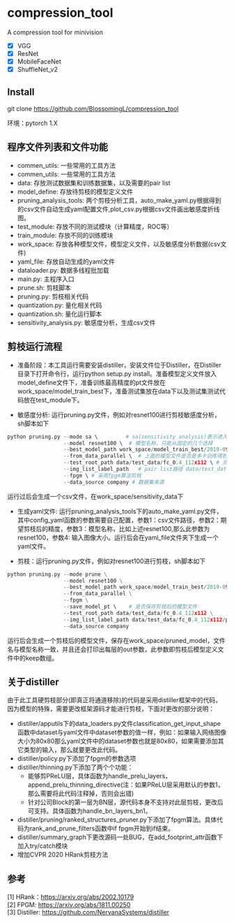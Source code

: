 # compression_tool
A compression tool for minivision
- [x] VGG
- [x] ResNet
- [x] MobileFaceNet
- [x] ShuffleNet_v2
## Install
git clone https://github.com/BlossomingL/compression_tool  

环境：pytorch 1.X  

## 程序文件列表和文件功能  
* commen_utils: 一些常用的工具方法  
* commen_utils: 一些常用的工具方法
* data: 存放测试数据集和训练数据集，以及需要的pair list
* model_define: 存放待剪枝的模型定义文件
* pruning_analysis_tools: 两个剪枝分析工具，auto_make_yaml.py根据得到的csv文件自动生成yaml配置文件,plot_csv.py根据csv文件画出敏感度折线图。
* test_module:  存放不同的测试模块（计算精度，ROC等）
* train_module: 存放不同的训练模块
* work_space: 存放各种模型文件，模型定义文件，以及敏感度分析数据(csv文件)
* yaml_file: 存放自动生成的yaml文件
* dataloader.py: 数据多线程批加载
* main.py: 主程序入口
* prune.sh: 剪枝脚本
* pruning.py: 剪枝相关代码
* quantization.py:  量化相关代码
* quantization.sh: 量化运行脚本
* sensitivity_analysis.py: 敏感度分析，生成csv文件

## 剪枝运行流程  
* 准备阶段：本工具运行需要安装distiller，安装文件位于Distiller，在Distiller目录下打开命令行，运行python setup.py install。准备模型定义文件放入model_define文件下，准备训练最高精度的pt文件放在work_space/model_train_best下，准备测试集放在data下以及测试集测试代码放在test_module下。

* 敏感度分析: 运行pruning.py文件，例如对resnet100进行剪枝敏感度分析，sh脚本如下

```python
python pruning.py --mode sa \         # sa(sensitivity analysis)表示进入敏感度分析模式
                  --model resnet100 \  # 模型名称，只能从固定的几个选择
                  --best_model_path work_space/model_train_best/2019-09-29-11-37_SVGArcFace-O1-b0.4s40t1.1_fc_0.4_112x112_2019-09-27-Adult-padSY-Bus_fResNet100v3cv-d512_model_iter-340000.pth \   # 训练好的模型文件
                  --from_data_parallel \  # 上面的模型文件是否是多卡训练得到
                  --test_root_path data/test_data/fc_0.4_112x112 \ # 测试集root路径
                  --img_list_label_path   # pair list路径 data/test_data/fc_0.4_112x112/pair_list/id_life_image_list_bmppair.txt \
                  --fpgm \ # 采用fpgm算法剪枝
                  --data_source company # 数据集来源
```
运行过后会生成一个csv文件，在work_space/sensitivity_data下
* 生成yaml文件: 运行pruning_analysis_tools下的auto_make_yaml.py文件，其中config_yaml函数的参数需要自己配置，参数1：csv文件路径，参数2：期望剪枝后的精度，参数3：模型名称，比如上述resnet100,那么此参数为resnet100，参数4: 输入图像大小。运行后会在yaml_file文件夹下生成一个yaml文件。

* 剪枝：运行pruning.py文件，例如对resnet100进行剪枝，sh脚本如下
```python
python pruning.py --mode prune \
                  --model resnet100 \
                  --best_model_path work_space/model_train_best/2019-09-29-11-37_SVGArcFace-O1-b0.4s40t1.1_fc_0.4_112x112_2019-09-27-Adult-padSY-Bus_fResNet100v3cv-d512_model_iter-340000.pth \
                  --from_data_parallel \
                  --fpgm \
                  --save_model_pt \    # 是否保存剪枝后的模型文件
                  --test_root_path data/test_data/fc_0.4_112x112 \
                  --img_list_label_path data/test_data/fc_0.4_112x112/pair_list/id_life_image_list_bmppair.txt \
                  --data_source company
```
运行后会生成一个剪枝后的模型文件，保存在work_space/pruned_model，文件名与模型名称一致，并且还会打印出每层的out参数，此参数即剪枝后模型定义文件中的keep数组。  

## 关于distiller  
由于此工具硬剪枝部分(即真正将通道移除)的代码是采用distiller框架中的代码，因为模型的特殊，需要更改框架源码才能进行剪枝，下面对更改的部分说明：
* distiller/apputils下的data_loaders.py文件classification_get_input_shape函数中dataset与yaml文件中dataset参数的值一样，例如：如果输入网络图像大小为80x80那么yaml文件中的dataset参数也就是80x80，如果需要添加其它类型的输入，那么就要更改此代码。
* distiller/policy.py下添加了fpgm的参数选项
* distiller/thinning.py下添加了两个个功能：
    * 能够剪PReLU层，具体函数为handle_prelu_layers，append_prelu_thinning_directive(注：如果PReLU层采用默认的参数1，那么需要将此代码注释掉，否则会出错)
    * 针对公司Block的第一层为BN层，源代码本身不支持对此层剪枝，更改后可支持。具体函数为handle_bn_layers_bn1。
* distiller/pruning/ranked_structures_pruner.py下添加了fpgm算法。具体代码为rank_and_prune_filters函数中if fpgm开始到if结束。
* distiller/summary_graph下更改源码一处BUG，在add_footprint_attr函数下加入try/catch模块
* 增加CVPR 2020 HRank剪枝方法  

## 参考
[1] HRank：https://arxiv.org/abs/2002.10179  
[2] FPGM: https://arxiv.org/abs/1811.00250  
[3] Distiller: https://github.com/NervanaSystems/distiller
